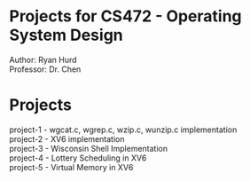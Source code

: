 # Projects for CS472 - Operating System Design
Author: Ryan Hurd<br/>
Professor: Dr. Chen<br/>

# Projects 
project-1 - wgcat.c, wgrep.c, wzip.c, wunzip.c implementation<br/>
project-2 - XV6 implementation<br/>
project-3 - Wisconsin Shell Implementation<br/>
project-4 - Lottery Scheduling in XV6<br/>
project-5 - Virtual Memory in XV6<br/>
